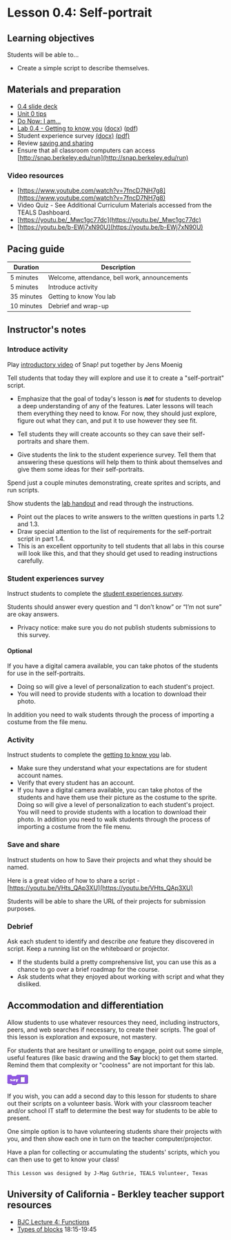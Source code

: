 # Lesson 0.4: Self-portrait

## Learning objectives

Students will be able to...

* Create a simple script to describe themselves.

## Materials and preparation

* [0.4 slide deck](https://github.com/TEALSK12/introduction-to-computer-science/raw/master/slidedecks/TEALS%20SNAP%200.4.pptx)
* [Unit 0 tips](unit_0_tips.md)
* [Do Now: I am...](do_now_04.md)
* [Lab 0.4 - Getting to know you](lab_04.md) ([docx](https://github.com/TEALSK12/introduction-to-computer-science/raw/master/Unit%200/lab_04.docx)) ([pdf](https://github.com/TEALSK12/introduction-to-computer-science/raw/master/Unit%200/lab_04.pdf))
* Student experience survey [(docx)](https://github.com/TEALSK12/introduction-to-computer-science/raw/master/Unit%200/Student%20Experiences%20Survey.docx) [(pdf)](https://github.com/TEALSK12/introduction-to-computer-science/raw/master/Unit%200/Student%20Experiences%20Survey.pdf)
* Review [saving and sharing](https://youtu.be/VHts_QAp3XU)
* Ensure that all classroom computers can access [http://snap.berkeley.edu/run](http://snap.berkeley.edu/run)

### Video resources

* [https://www.youtube.com/watch?v=7fncD7NH7g8](https://www.youtube.com/watch?v=7fncD7NH7g8)
* Video Quiz - See Additional Curriculum Materials accessed from the TEALS Dashboard.
* [https://youtu.be/_Mwc1gc77dc](https://youtu.be/_Mwc1gc77dc)
* [https://youtu.be/b-EWj7xN90U](https://youtu.be/b-EWj7xN90U)

## Pacing guide

| Duration   | Description                                   |
| ---------- | --------------------------------------------- |
| 5 minutes  | Welcome, attendance, bell work, announcements |
| 5 minutes  | Introduce activity                            |
| 35 minutes | Getting to know You lab                       |
| 10 minutes | Debrief and wrap-up                           |

## Instructor's notes

### Introduce activity

Play [introductory video](https://youtu.be/b-EWj7xN90U) of Snap! put together by Jens Moenig

Tell students that today they will explore and use it to create a "self-portrait" script.

* Emphasize that the goal of today's lesson is **_not_** for students to develop a deep understanding of any of the features. Later lessons will teach them everything they need to know.  For now, they should just explore, figure out what they can, and put it to use however they see fit.

* Tell students they will create accounts so they can save their self-portraits and share them.
* Give students the link to the student experience survey. Tell them that answering these questions will help them to think about themselves and give them some ideas for their self-portraits.

Spend just a couple minutes demonstrating, create sprites and scripts, and run scripts.

Show students the [lab handout](lab_04.md) and read through the instructions.

* Point out the places to write answers to the written questions in parts 1.2 and 1.3.
* Draw special attention to the list of requirements for the self-portrait script in part 1.4.
* This is an excellent opportunity to tell students that all labs in this course will look like this, and that they should get used to reading instructions carefully.

### Student experiences survey

Instruct students to complete the [student experiences survey](https://github.com/TEALSK12/introduction-to-computer-science/raw/master/Unit%200/Student%20Experiences%20Survey.docx).

Students should answer every question and “I don’t know” or “I’m not sure” are okay answers.

* Privacy notice: make sure you do not publish students submissions to this survey.

#### Optional

If you have a digital camera available, you can take photos of the students for use in the self-portraits.

* Doing so will give a level of personalization to each student's project.
* You will need to provide students with a location to download their photo.

In addition you need to walk students through the process of importing a costume from the file menu.  

### Activity

Instruct students to complete the [getting to know you](lab_04.md) lab.

* Make sure they understand what your expectations are for student account names.
* Verify that every student has an account.
* If you have a digital camera available, you can take photos of the students and have them use their picture as the costume to the sprite.  Doing so will give a level of personalization to each student's project.  You will need to provide students with a location to download their photo.  In addition you need to walk students through the process of importing a costume from the file menu.

### Save and share

Instruct students on how to Save their projects and what they should be named.

Here is a great video of how to share a script - [https://youtu.be/VHts_QAp3XU](https://youtu.be/VHts_QAp3XU)

Students will be able to share the URL of their projects for submission purposes.

### Debrief

Ask each student to identify and describe _one_ feature they discovered in script.  Keep a running list on the whiteboard or projector.

* If the students build a pretty comprehensive list, you can use this as a chance to go over a brief roadmap for the course.
* Ask students what they enjoyed about working with script and what they disliked.

## Accommodation and differentiation

Allow students to use whatever resources they need, including instructors, peers, and web searches if necessary, to create their scripts.  The goal of this lesson is exploration and exposure, not mastery.

For students that are hesitant or unwilling to engage, point out some simple, useful features (like basic drawing and the **Say** block) to get them started.  Remind them that complexity or "coolness" are not important for this lab.

![Say Block](images/say.png)

If you wish, you can add a second day to this lesson for students to share out their scripts on a volunteer basis.  Work with your classroom teacher and/or school IT staff to determine the best way for students to be able to present.

One simple option is to have volunteering students share their projects with you, and then show each one in turn on the teacher computer/projector.

Have a plan for collecting or accumulating the students' scripts, which you can then use to get to know your class!

`This Lesson was designed by J-Mag Guthrie, TEALS Volunteer, Texas`

## University of California - Berkley teacher support resources

* [BJC Lecture 4: Functions](http://www.youtube.com/watch?v=_uKCBmQEf5w&t=18m15s)
* [Types of blocks](http://www.youtube.com/watch?v=_uKCBmQEf5w&t=18m15s)  18:15-19:45
